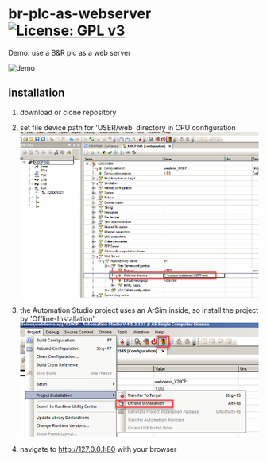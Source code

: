 # br-plc-as-webserver [![License: GPL v3](https://img.shields.io/badge/License-GPL%20v3-blue.svg)](https://www.gnu.org/licenses/gpl-3.0)
Demo: use a B&amp;R plc as a web server

![demo](https://github.com/hilch/br-plc-as-webserver/blob/master/media/demo.gif)

## installation
1. download or clone repository

1. set file device path for 'USER/web' directory in CPU configuration ![web-file-device](https://github.com/hilch/br-plc-as-webserver/blob/master/media/web_file_device.png)

1. the Automation Studio project uses an ArSim inside, so install the project by 'Offline-Installation' ![projekt-installation](https://github.com/hilch/br-plc-as-webserver/blob/master/media/project_installation.png)

1. navigate to http://127.0.0.1:80 with your browser

